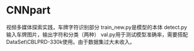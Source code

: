 # CNNpart
视频多媒体探索实践，车牌字符识别部分
train_new.py是模型的本体
detect.py 输入车牌图片，输出字符和分类（两种）
val.py用于测试模型准确率，需要搭配 DataSet\CBLPRD-330k使用。由于数据集过大未收入。
